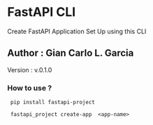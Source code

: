 # FastAPI CLI
Create FastAPI Application Set Up using this CLI
## Author : Gian Carlo L. Garcia

Version : v.0.1.0

### How to use ?

` pip install fastapi-project`

` fastapi_project create-app  <app-name>`